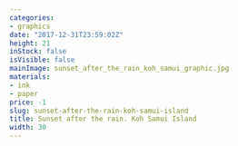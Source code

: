 ```yaml
---
categories:
- graphics
date: "2017-12-31T23:59:02Z"
height: 21
inStock: false
isVisible: false
mainImage: sunset_after_the_rain_koh_samui_graphic.jpg
materials:
- ink
- paper
price: -1
slug: sunset-after-the-rain-koh-samui-island
title: Sunset after the rain. Koh Samui Island
width: 30
---
```


